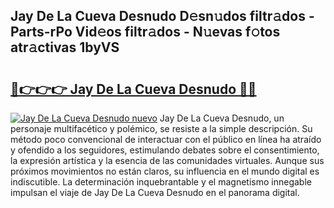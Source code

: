## Jay De La Cueva Desnudo D𝚎sn𝚞dos filtr𝚊dos - Parts-rPo Vid𝚎os filtr𝚊dos - N𝚞evas f𝚘tos atr𝚊ctivas 1byVS

# <h2><a href="http://mb164t.tromn.icu/?c=Jay+De+La+Cueva+Desnudo">🔗👉👉👉 Jay De La Cueva Desnudo 🔗🔗</a></h2>

[![Jay De La Cueva Desnudo nuevo](https://i.imgur.com/pEAQMta.gif)](http://mb164t.tromn.icu/?c=Jay+De+La+Cueva+Desnudo)
Jay De La Cueva Desnudo, un personaje multifacético y polémico, se resiste a la simple descripción. Su método poco convencional de interactuar con el público en línea ha atraído y ofendido a los seguidores, estimulando debates sobre el consentimiento, la expresión artística y la esencia de las comunidades virtuales. Aunque sus próximos movimientos no están claros, su influencia en el mundo digital es indiscutible. La determinación inquebrantable y el magnetismo innegable impulsan el viaje de Jay De La Cueva Desnudo en el panorama digital.

